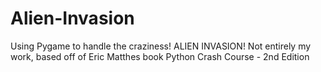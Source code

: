 # Alien-Invasion
Using Pygame to handle the craziness! ALIEN INVASION!
Not entirely my work, based off of Eric Matthes book Python Crash Course - 2nd Edition
